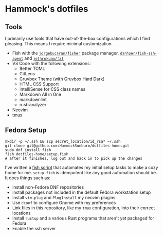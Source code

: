 # Hammock's dotfiles

## Tools

I primarily use tools that have out-of-the-box configurations which I find pleasing. This means I require minimal customization.

* Fish with the [`jorgebucaran/fisher`](https://github.com/jorgebucaran/fisher) package manager, [`danhper/fish-ssh-agent`](https://github.com/danhper/fish-ssh-agent) and [`jethrokuan/fzf`](https://github.com/jethrokuan/fzf)
* VS Code with the following extensions:
  * Better TOML
  * GitLens
  * Gruvbox Theme (with Gruvbox Hard Dark)
  * HTML CSS Support
  * IntelliSense for CSS class names
  * Markdown All in One
  * markdownlint
  * rust-analyzer
* Neovim
* tmux

## Fedora Setup

```shell
mkdir -p ~/.ssh && scp secret_location/id_rsa* ~/.ssh
git clone git@github.com:HammockSunburn/dotfiles-home.git
sudo dnf install fish
fish dotfiles-home/setup.fish
# after it finishes, log out and back in to pick up the changes
```

I've written a [fish script](setup.fish) that automates my initial setup tasks to make a cozy home for me. `setup.fish` is idempotent like any good automation should be. It does things such as:

* Install non-Fedora DNF repositories
* Install packages not included in the default Fedora workstation setup
* Install `vim-plug` and `PlugInstall` my neovim plugins
* Use `dconf` to configure Gnome with my preferences
* Link files in this repository, like my `tmux` configuration, into their correct locations
* Install `rustup` and a various Rust programs that aren't yet packaged for Fedora
* Enable the ssh server
